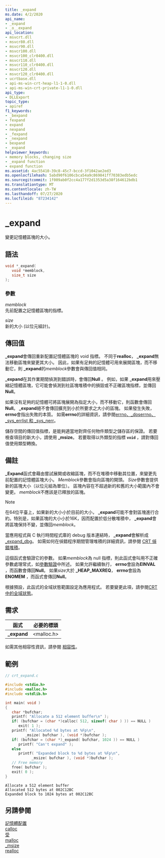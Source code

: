 ```yaml
---
title: _expand
ms.date: 4/2/2020
api_name:
- _expand
- _o__expand
api_location:
- msvcrt.dll
- msvcr80.dll
- msvcr90.dll
- msvcr100.dll
- msvcr100_clr0400.dll
- msvcr110.dll
- msvcr110_clr0400.dll
- msvcr120.dll
- msvcr120_clr0400.dll
- ucrtbase.dll
- api-ms-win-crt-heap-l1-1-0.dll
- api-ms-win-crt-private-l1-1-0.dll
api_type:
- DLLExport
topic_type:
- apiref
f1_keywords:
- _bexpand
- fexpand
- expand
- nexpand
- _fexpand
- _nexpand
- bexpand
- _expand
helpviewer_keywords:
- memory blocks, changing size
- _expand function
- expand function
ms.assetid: 4ac55410-39c8-45c7-bccd-3f1042ae2ed3
ms.openlocfilehash: 5abd90f6106cbca54a9c869841ff70383edb5edc
ms.sourcegitcommit: 1f009ab0f2cc4a177f2d1353d5a38f164612bdb1
ms.translationtype: MT
ms.contentlocale: zh-TW
ms.lasthandoff: 07/27/2020
ms.locfileid: "87234142"
---
```

# <a name="_expand"></a>_expand

變更記憶體區塊的大小。

## <a name="syntax"></a>語法

```C
void *_expand(
   void *memblock,
   size_t size
);
```

### <a name="parameters"></a>參數

*memblock*<br/>
先前配置之記憶體區塊的指標。

*size*<br/>
新的大小 (以位元組計)。

## <a name="return-value"></a>傳回值

**_expand**會傳回重新配置記憶體區塊的 void 指標。 不同于**realloc**， **_expand**無法移動區塊來變更其大小。 因此，如果有足夠的記憶體可用來展開區塊，而不移動它，則 **_expand**的*memblock*參數會與傳回值相同。

**_expand**在其作業期間偵測到錯誤時，會傳回**Null** 。 例如，如果 **_expand**用來壓縮記憶體區塊，它可能會偵測到社區塊堆積中的損毀或不正確區塊指標，並傳回**Null**。

如果沒有足夠的記憶體可將區塊展開為指定大小，而不移動它，則函數會傳回**Null**。 **_expand**絕不會傳回擴充到小於所要求之大小的區塊。 如果發生失敗， **errno**會指出失敗的本質。 如需**errno**的詳細資訊，請參閱[errno、_doserrno、_sys_errlist 和 _sys_nerr](../../c-runtime-library/errno-doserrno-sys-errlist-and-sys-nerr.md)。

儲存空間的傳回值指標，是能夠適當地對齊任何物件類型之儲存區的保證。 若要檢查項目的新大小，請使用 **_msize**。 若要取得以外類型的指標 **`void`** ，請對傳回值使用類型轉換。

## <a name="remarks"></a>備註

**_Expand**函式會藉由嘗試展開或收縮區塊，而不在堆積中移動其位置，來變更先前配置的記憶體區塊大小。 *Memblock*參數會指向區塊的開頭。 *Size*參數會提供新的區塊大小（以位元組為單位）。 區塊內容在不超過新的和舊的大小範圍內不會變更。 *memblock*不應該是已釋放的區塊。

> [!NOTE]
> 在64位平臺上，如果新的大小小於目前的大小， **_expand**可能不會對區塊進行合約。特別是，如果區塊的大小小於16K，因而配置於低分散堆積中， **_expand**會將區塊保持不變，並傳回*memblock*。

當應用程式與 C 執行時間程式庫的 debug 版本連結時， **_expand**會解析成[_expand_dbg](expand-dbg.md)。 如需如何在偵錯程序期間管理堆積的詳細資訊，請參閱 [CRT 偵錯堆積](/visualstudio/debugger/crt-debug-heap-details)。

這個函式會驗證它的參數。 如果*memblock*為 null 指標，則此函式會叫用不正確參數處理常式，如[參數驗證](../../c-runtime-library/parameter-validation.md)中所述。 如果允許繼續執行， **errno**會設為**EINVAL** ，而函數會傳回**Null**。 如果*size*大於 **_HEAP_MAXREQ**， **errno**會設為**ENOMEM** ，而函式會傳回**Null**。

根據預設，此函式的全域狀態範圍設定為應用程式。 若要變更此項，請參閱[CRT 中的全域狀態](../global-state.md)。

## <a name="requirements"></a>需求

|函式|必要的標頭|
|--------------|---------------------|
|**_expand**|\<malloc.h>|

如需其他相容性資訊，請參閱 [相容性](../../c-runtime-library/compatibility.md)。

## <a name="example"></a>範例

```C
// crt_expand.c

#include <stdio.h>
#include <malloc.h>
#include <stdlib.h>

int main( void )
{
   char *bufchar;
   printf( "Allocate a 512 element buffer\n" );
   if( (bufchar = (char *)calloc( 512, sizeof( char ) )) == NULL )
      exit( 1 );
   printf( "Allocated %d bytes at %Fp\n",
         _msize( bufchar ), (void *)bufchar );
   if( (bufchar = (char *)_expand( bufchar, 1024 )) == NULL )
      printf( "Can't expand" );
   else
      printf( "Expanded block to %d bytes at %Fp\n",
            _msize( bufchar ), (void *)bufchar );
   // Free memory
   free( bufchar );
   exit( 0 );
}
```

```Output
Allocate a 512 element buffer
Allocated 512 bytes at 002C12BC
Expanded block to 1024 bytes at 002C12BC
```

## <a name="see-also"></a>另請參閱

[記憶體配置](../../c-runtime-library/memory-allocation.md)<br/>
[calloc](calloc.md)<br/>
[受](free.md)<br/>
[malloc](malloc.md)<br/>
[_msize](msize.md)<br/>
[realloc](realloc.md)<br/>
